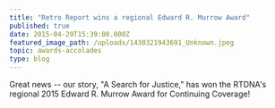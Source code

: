 ```yaml
---
title: "Retro Report wins a regional Edward R. Murrow Award"
published: true
date: 2015-04-29T15:39:00.000Z
featured_image_path: /uploads/1430321943691_Unknown.jpeg
topic: awards-accolades
type: blog
---
```


Great news -- our story, "A Search for Justice," has won the RTDNA's regional 2015 Edward R. Murrow Award for Continuing Coverage!

